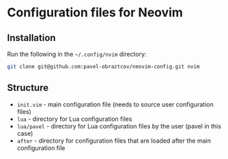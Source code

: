 # Configuration files for Neovim

## Installation
Run the following in the `~/.config/nvim` directory:
```bash
git clone git@github.com:pavel-obraztcov/neovim-config.git nvim
```

## Structure
- `init.vim` - main configuration file (needs to source user configuration files)
- `lua` - directory for Lua configuration files
- `lua/pavel` - directory for Lua configuration files by the user (pavel in this case)
- `after` - directory for configuration files that are loaded after the main configuration file
